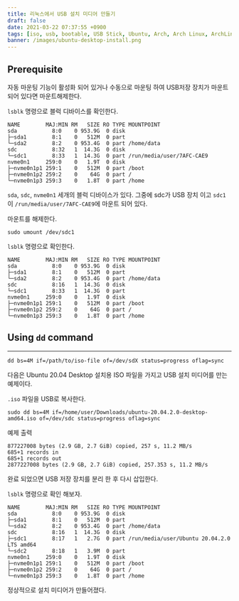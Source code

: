```yaml
---
title: 리눅스에서 USB 설치 미디어 만들기
draft: false
date: 2021-03-22 07:37:55 +0900
tags: [iso, usb, bootable, USB Stick, Ubuntu, Arch, Arch Linux, ArchLinux]
banner: /images/ubuntu-desktop-install.png
---
```


## Prerequisite

자동 마운팅 기능이 활성화 되어 있거나 수동으로 마운팅 하여 USB저장 장치가 마운트 되어 있다면 마운트해제한다. 

`lsblk` 명령으로 블럭 디바이스를 확인한다. 

```
NAME        MAJ:MIN RM   SIZE RO TYPE MOUNTPOINT
sda           8:0    0 953.9G  0 disk 
├─sda1        8:1    0   512M  0 part 
└─sda2        8:2    0 953.4G  0 part /home/data
sdc           8:32   1  14.3G  0 disk 
└─sdc1        8:33   1  14.3G  0 part /run/media/user/7AFC-CAE9
nvme0n1     259:0    0   1.9T  0 disk 
├─nvme0n1p1 259:1    0   512M  0 part /boot
├─nvme0n1p2 259:2    0    64G  0 part /
└─nvme0n1p3 259:3    0   1.8T  0 part /home
```

`sda`, `sdc`, `nvme0n1` 세개의 블럭 디바이스가 있다. 그중에 sdc가 USB 장치 이고 `sdc1` 이 `/run/media/user/7AFC-CAE9`에 마운트 되어 있다. 

마운트를 해제한다. 



```
sudo umount /dev/sdc1
```

<!--more-->

`lsblk` 명령으로 확인한다. 

```
NAME        MAJ:MIN RM   SIZE RO TYPE MOUNTPOINT
sda           8:0    0 953.9G  0 disk 
├─sda1        8:1    0   512M  0 part 
└─sda2        8:2    0 953.4G  0 part /home/data
sdc           8:16   1  14.3G  0 disk 
└─sdc1        8:33   1  14.3G  0 part 
nvme0n1     259:0    0   1.9T  0 disk 
├─nvme0n1p1 259:1    0   512M  0 part /boot
├─nvme0n1p2 259:2    0    64G  0 part /
└─nvme0n1p3 259:3    0   1.8T  0 part /home
```

## Using `dd` command

---
```
dd bs=4M if=/path/to/iso-file of=/dev/sdX status=progress oflag=sync
```


다음은 Ubuntu 20.04 Desktop 설치용 ISO 파일을 가지고 USB 설치 미디어를 만는 예제이다. 


`.iso` 파일을 USB로 복사한다. 

```
sudo dd bs=4M if=/home/user/Downloads/ubuntu-20.04.2.0-desktop-amd64.iso of=/dev/sdc status=progress oflag=sync
```

예제 출력

```
877227008 bytes (2.9 GB, 2.7 GiB) copied, 257 s, 11.2 MB/s
685+1 records in
685+1 records out
2877227008 bytes (2.9 GB, 2.7 GiB) copied, 257.353 s, 11.2 MB/s
```

완료 되었으면 USB 저장 장치를 분리 한 후 다시 삽입한다. 


`lsblk` 명령으로 확인 해보자.

```
NAME        MAJ:MIN RM   SIZE RO TYPE MOUNTPOINT
sda           8:0    0 953.9G  0 disk 
├─sda1        8:1    0   512M  0 part 
└─sda2        8:2    0 953.4G  0 part /home/data
sdc           8:16   1  14.3G  0 disk 
├─sdc1        8:17   1   2.7G  0 part /run/media/user/Ubuntu 20.04.2.0 LTS amd64
└─sdc2        8:18   1   3.9M  0 part 
nvme0n1     259:0    0   1.9T  0 disk 
├─nvme0n1p1 259:1    0   512M  0 part /boot
├─nvme0n1p2 259:2    0    64G  0 part /
└─nvme0n1p3 259:3    0   1.8T  0 part /home
```

정상적으로 설치 미디어가 만들어졌다. 